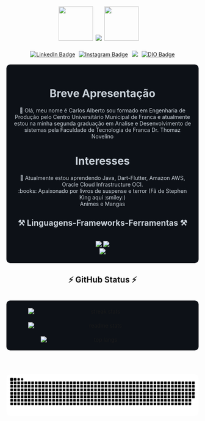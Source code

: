 <div id="header" align="center">
  <div style="display: flex; align-items: center; justify-content: center;">
    <h1 style="margin-right: 20px;">
      <img src="https://media.giphy.com/media/i229PTC8BKt9V9RnwZ/giphy.gif" width="90" height="90" />
      <img src="https://readme-typing-svg.herokuapp.com/?font=Righteous&size=35&center=true&vCenter=true&width=500&height=70&duration=4000&lines=Hello+There!+👋;+I'm+Carlos+Alberto!;" />
      <img src="https://media.giphy.com/media/JzighhW6gGhfmKE0C6/giphy.gif" width="90" height="90" />
    </h1>
  </div>

  <div id="badges" style="display: flex; justify-content: center; align-items: center; gap: 10px;">
    <a href="https://www.linkedin.com/in/carlos-alberto-nascimento-a444b4107">
      <img src="https://img.shields.io/badge/LinkedIn-blue?style=for-the-badge&logo=linkedin&logoColor=white" alt="LinkedIn Badge"/>
    </a>
    <a href="https://www.instagram.com/carlosalbertosn/">
      <img src="https://img.shields.io/badge/Instagram-blueviolet?style=for-the-badge&logo=instagram&logoColor=white" alt="Instagram Badge"/>
    </a>
    <a href="https://stackoverflow.com/users/22089462/carlos-alberto">
      <img src="https://img.shields.io/badge/-Stackoverflow-FE7A16?style=for-the-badge&logo=stack-overflow&logoColor=white"/>
    </a>
    <a href="https://www.dio.me/users/carlosalbertosn_10">
      <img src="https://img.shields.io/badge/DIO-darkred?style=for-the-badge&logo=dio&logoColor=white" alt="DIO Badge"/>
    </a>
  </div>
  
  <img src="https://komarev.com/ghpvc/?username=CarlosASN23&style=flat-square&color=7AB1F0" alt=""/>

</div>

<div id="main" align="center" style="background-color: #0d1117; color: #c9d1d9; padding: 20px; border-radius: 10px;">
<h1>Breve Apresentação</h1> 
<p>👋 Olá, meu nome é Carlos Alberto sou formado em Engenharia de Produção pelo Centro Universitário Municipal de Franca e atualmente estou na minha segunda graduação em Analise e Desenvolvimento de sistemas pela Faculdade de Tecnologia de Franca Dr. Thomaz Novelino</p>
  
<h1>Interesses</h1>
<p>🌱 Atualmente estou aprendendo Java, Dart-Flutter, Amazon AWS, Oracle Cloud Infrastructure OCI.<br>
    :books: Apaixonado por livros de suspense e terror (Fã de Stephen King aqui :smiley:)<br>
      Animes e Mangas</p>

<h2 align="center">⚒️ Linguagens-Frameworks-Ferramentas ⚒️</h2>
<br/>
<div align="center">
    <img src="https://skillicons.dev/icons?i=github,html,css,vue,eclipse,pycharm,flask,mysql,postgresql" />
    <img src="https://skillicons.dev/icons?i=java,javascript,python,spring" /><br>
    <img src="https://skillicons.dev/icons?i=dart,flutter" /><br>
</div>
</div>

<h2 align="center">⚡ GitHub Status ⚡</h2>
<br>
<div align="center" style="display: flex; flex-wrap: wrap; justify-content: center; gap: 20px; background-color: #0d1117; padding: 20px; border-radius: 10px;">
  <img width=390 src="https://github-readme-streak-stats-salesp07.vercel.app/?user=CarlosASN23&count_private=true&theme=react&border_radius=10" alt="streak stats"/>
  <img width=390 src="https://github-readme-stats-salesp07.vercel.app/api?username=CarlosASN23&count_private=true&show_icons=true&theme=react&rank_icon=github&border_radius=10" alt="readme stats" />
  <img width=325 src="https://github-readme-stats-salesp07.vercel.app/api/top-langs/?username=CarlosASN23&hide=HTML&langs_count=8&layout=compact&theme=react&border_radius=10&size_weight=0.5&count_weight=0.5&exclude_repo=github-readme-stats" alt="top langs" />
</div>

<br/><br/>

<div align="center">
  <picture>
    <source media="(prefers-color-scheme: dark)" srcset="https://raw.githubusercontent.com/CarlosASN23/CarlosASN23/output/github-contribution-grid-snake-dark.svg">
    <source media="(prefers-color-scheme: light)" srcset="https://raw.githubusercontent.com/CarlosASN23/CarlosASN23/output/github-contribution-grid-snake.svg">
    <img alt="github contribution grid snake animation" src="https://raw.githubusercontent.com/CarlosASN23/CarlosASN23/output/github-contribution-grid-snake.svg" width="600" style="border-radius: 10px;"/>
  </picture>
</div>
